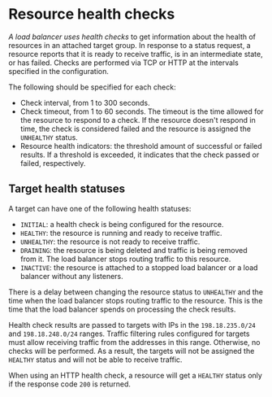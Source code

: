 # Resource health checks

*A load balancer uses health checks* to get information about the health of resources in an attached target group. In response to a status request, a resource reports that it is ready to receive traffic, is in an intermediate state, or has failed. Checks are performed via TCP or HTTP at the intervals specified in the configuration.

The following should be specified for each check:

* Check interval, from 1 to 300 seconds.
* Check timeout, from 1 to 60 seconds. The timeout is the time allowed for the resource to respond to a check. If the resource doesn't respond in time, the check is considered failed and the resource is assigned the `UNHEALTHY` status.
* Resource health indicators: the threshold amount of successful or failed results. If a threshold is exceeded, it indicates that the check passed or failed, respectively.

## Target health statuses

A target can have one of the following health statuses:

* `INITIAL`: a health check is being configured for the resource.
* `HEALTHY`: the resource is running and ready to receive traffic.
* `UNHEALTHY`: the resource is not ready to receive traffic.
* `DRAINING`: the resource is being deleted and traffic is being removed from it. The load balancer stops routing traffic to this resource.
* `INACTIVE`: the resource is attached to a stopped load balancer or a load balancer without any listeners.

There is a delay between changing the resource status to `UNHEALTHY` and the time when the load balancer stops routing traffic to the resource. This is the time that the load balancer spends on processing the check results.

Health check results are passed to targets with IPs in the `198.18.235.0/24` and `198.18.248.0/24` ranges. Traffic filtering rules configured for targets must allow receiving traffic from the addresses in this range. Otherwise, no checks will be performed. As a result, the targets will not be assigned the `HEALTHY` status and will not be able to receive traffic.

When using an HTTP health check, a resource will get a `HEALTHY` status only if the response code `200` is returned.
